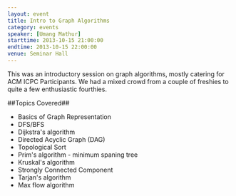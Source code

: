 ```yaml
---
layout: event
title: Intro to Graph Algorithms
category: events
speaker: [Umang Mathur] 
starttime: 2013-10-15 21:00:00
endtime: 2013-10-15 22:00:00
venue: Seminar Hall
---
```


This was an introductory session on graph algorithms, mostly catering for ACM ICPC Participants.
We had a mixed crowd from a couple of freshies to quite a few enthusiastic fourthies.

##Topics Covered##

* Basics of Graph Representation
* DFS/BFS
* Dijkstra's algorithm
* Directed Acyclic Graph (DAG)
* Topological Sort
* Prim's algorithm - minimum spaning tree
* Kruskal's algorithm
* Strongly Connected Component 
* Tarjan's algorithm
* Max flow algorithm
